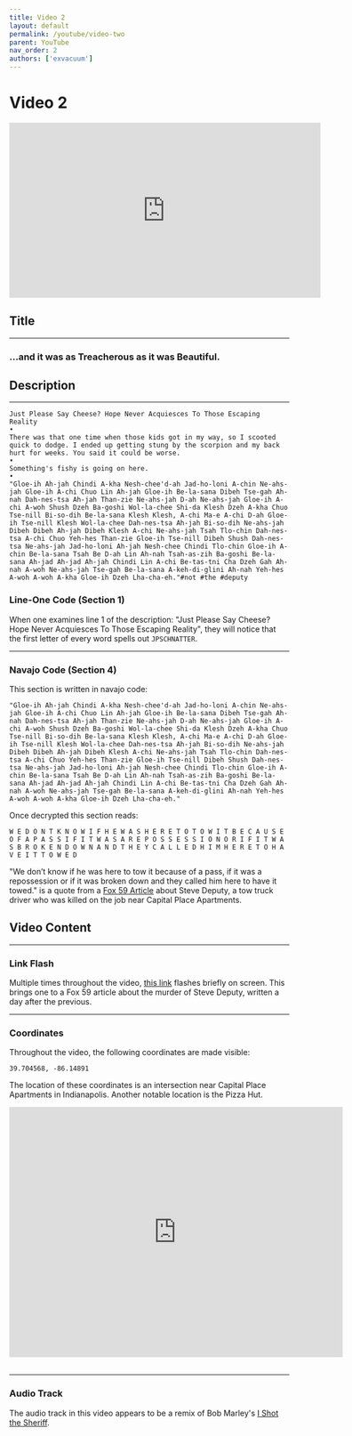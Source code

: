 ```yaml
---
title: Video 2
layout: default
permalink: /youtube/video-two
parent: YouTube
nav_order: 2
authors: ['exvacuum']
---
```


# Video 2
<iframe width="560" height="315" src="https://www.youtube.com/embed/dGxqfe9iNAw" frameborder="0" allow="accelerometer; autoplay; encrypted-media; gyroscope; picture-in-picture" allowfullscreen></iframe>

## Title

---

### ...and it was as Treacherous as it was Beautiful.

## Description

---

```
Just Please Say Cheese? Hope Never Acquiesces To Those Escaping Reality
•
There was that one time when those kids got in my way, so I scooted quick to dodge. I ended up getting stung by the scorpion and my back hurt for weeks. You said it could be worse.
•
Something's fishy is going on here.
•
"Gloe-ih Ah-jah Chindi A-kha Nesh-chee'd-ah Jad-ho-loni A-chin Ne-ahs-jah Gloe-ih A-chi Chuo Lin Ah-jah Gloe-ih Be-la-sana Dibeh Tse-gah Ah-nah Dah-nes-tsa Ah-jah Than-zie Ne-ahs-jah D-ah Ne-ahs-jah Gloe-ih A-chi A-woh Shush Dzeh Ba-goshi Wol-la-chee Shi-da Klesh Dzeh A-kha Chuo Tse-nill Bi-so-dih Be-la-sana Klesh Klesh, A-chi Ma-e A-chi D-ah Gloe-ih Tse-nill Klesh Wol-la-chee Dah-nes-tsa Ah-jah Bi-so-dih Ne-ahs-jah Dibeh Dibeh Ah-jah Dibeh Klesh A-chi Ne-ahs-jah Tsah Tlo-chin Dah-nes-tsa A-chi Chuo Yeh-hes Than-zie Gloe-ih Tse-nill Dibeh Shush Dah-nes-tsa Ne-ahs-jah Jad-ho-loni Ah-jah Nesh-chee Chindi Tlo-chin Gloe-ih A-chin Be-la-sana Tsah Be D-ah Lin Ah-nah Tsah-as-zih Ba-goshi Be-la-sana Ah-jad Ah-jad Ah-jah Chindi Lin A-chi Be-tas-tni Cha Dzeh Gah Ah-nah A-woh Ne-ahs-jah Tse-gah Be-la-sana A-keh-di-glini Ah-nah Yeh-hes A-woh A-woh A-kha Gloe-ih Dzeh Lha-cha-eh."#not #the #deputy
```

### Line-One Code (Section 1)
When one examines line 1 of the description: "Just Please Say Cheese? Hope Never Acquiesces To Those Escaping Reality", they will notice that the first letter of every word spells out `JPSCHNATTER`.

---

### Navajo Code (Section 4)

This section is written in navajo code:
```
"Gloe-ih Ah-jah Chindi A-kha Nesh-chee'd-ah Jad-ho-loni A-chin Ne-ahs-jah Gloe-ih A-chi Chuo Lin Ah-jah Gloe-ih Be-la-sana Dibeh Tse-gah Ah-nah Dah-nes-tsa Ah-jah Than-zie Ne-ahs-jah D-ah Ne-ahs-jah Gloe-ih A-chi A-woh Shush Dzeh Ba-goshi Wol-la-chee Shi-da Klesh Dzeh A-kha Chuo Tse-nill Bi-so-dih Be-la-sana Klesh Klesh, A-chi Ma-e A-chi D-ah Gloe-ih Tse-nill Klesh Wol-la-chee Dah-nes-tsa Ah-jah Bi-so-dih Ne-ahs-jah Dibeh Dibeh Ah-jah Dibeh Klesh A-chi Ne-ahs-jah Tsah Tlo-chin Dah-nes-tsa A-chi Chuo Yeh-hes Than-zie Gloe-ih Tse-nill Dibeh Shush Dah-nes-tsa Ne-ahs-jah Jad-ho-loni Ah-jah Nesh-chee Chindi Tlo-chin Gloe-ih A-chin Be-la-sana Tsah Be D-ah Lin Ah-nah Tsah-as-zih Ba-goshi Be-la-sana Ah-jad Ah-jad Ah-jah Chindi Lin A-chi Be-tas-tni Cha Dzeh Gah Ah-nah A-woh Ne-ahs-jah Tse-gah Be-la-sana A-keh-di-glini Ah-nah Yeh-hes A-woh A-woh A-kha Gloe-ih Dzeh Lha-cha-eh."
```
Once decrypted this section reads:
```
W E D O N T K N O W I F H E W A S H E R E T O T O W I T B E C A U S E O F A P A S S I F I T W A S A R E P O S S E S S I O N O R I F I T W A S B R O K E N D O W N A N D T H E Y C A L L E D H I M H E R E T O H A V E I T T O W E D
```

"We don’t know if he was here to tow it because of a pass, if it was a repossession or if it was broken down and they called him here to have it towed." is a quote from a [Fox 59 Article](https://fox59.com/2017/11/12/tow-truck-driver-shot-killed-on-the-citys-south-side/) about Steve Deputy, a tow truck driver who was killed on the job near Capital Place Apartments.

## Video Content

---

### Link Flash

Multiple times throughout the video, [this link](https://fox59.com/2017/11/13/investigators-believe-murder) flashes briefly on screen.
This brings one to a Fox 59 article about the murder of Steve Deputy, written a day after the previous.

---

### Coordinates
Throughout the video, the following coordinates are made visible:
```
39.704568, -86.14891
```
The location of these coordinates is an intersection near Capital Place Apartments in Indianapolis. Another notable location is the Pizza Hut.
<iframe src="https://www.google.com/maps/embed?pb=!1m18!1m12!1m3!1d3069.5612428205!2d-86.15109868424896!3d39.70456797945445!2m3!1f0!2f0!3f0!3m2!1i1024!2i768!4f13.1!3m3!1m2!1s0x0%3A0x0!2zMznCsDQyJzE2LjQiTiA4NsKwMDgnNTYuMSJX!5e0!3m2!1sen!2sca!4v1576253213466!5m2!1sen!2sca" width="600" height="450" frameborder="0" style="border:0;" allowfullscreen=""></iframe><br><br>

---

### Audio Track

The audio track in this video appears to be a remix of Bob Marley's [I Shot the Sheriff](https://en.wikipedia.org/wiki/I_Shot_the_Sheriff).